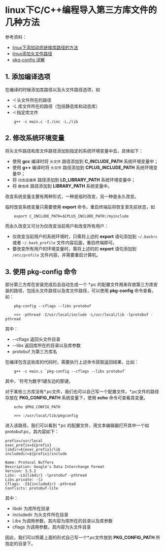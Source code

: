 # linux下C/C++编程导入第三方库文件的几种方法

参考资料：

* [linux下添加动态链接库路径的方法](https://blog.csdn.net/zxh2075/article/details/54629318 'linux下添加动态链接库路径的方法')
* [linux添加头文件路径](https://blog.csdn.net/yanshaodan/article/details/71576853 'linux添加头文件路径')
* [pkg-config 详解](https://blog.csdn.net/newchenxf/article/details/51750239 'pkg-config 详解')

## 1. 添加编译选项

在编译的时候添加库路径以及头文件路径选项，如

* -I 头文件所在的路径
* -L 库文件所在的路径（包括静态库和动态库）
* -l 指定库文件

```shell
    g++ -c main.c -I./inc -L./lib
```

## 2. 修改系统环境变量

将头文件路径和库文件路径添加到指定的系统环境变量中去，具体如下：

* 使用 **gcc** 编译时将 `头文件` 路径添加到 **C_INCLUDE_PATH** 系统环境变量中；  
* 使用 **g++** 编译时将 `头文件` 路径添加到 **CPLUS_INCLUDE_PATH** 系统环境变量中；  
* 将 `动态连接库` 路径添加到 **LD_LIBRARY_PATH** 系统环境变量中；
* 将 `静态库` 路径添加到 **LIBRARY_PATH** 系统变量中。

改变系统变量主要有两种形式，一种是临时改变，另一种是永久改变。

临时改变系统变量只需要使用 **export** 命令，重启终端后将恢复至先前状态，如

```shell
    export C_INCLUDE_PATH=$CPLUS_INCLUDE_PATH:/myinclude
```

而永久改变又可分为仅改变当前用户和改变所有用户：

* 仅改变当前用户的系统环境时，只需将上述的 **export** 语句添加到 `~/.bashrc` 或者 `~/.bash_profile` 文件内容后面，重启终端即可。
* 要改变所有用户的环境变量时，需将上述的的 **export** 语句添加到 `/etc/profile` 文件内容，并需要重启计算机。

## 3. 使用 pkg-config 命令

部分第三方库在安装完成后会自动生成一个 \*.pc 的配置文件用来存放第三方库安装的路径，包括头文件路径以及库文件路径，可以使用 **pkg-config** 命令查看，如：

```shell
    pkg-config --cflags --libs protobuf

    >>> -pthread -I/usr/local/include -L/usr/local/lib -lprotobuf -pthread
```

其中：

* --cflags 返回头文件目录
* --libs 返回库所在的目录以及库参数
* protobuf 为第三方库名

在编译包含这些库的代码时，需要执行上述命令获取返回结果，比如：

```shell
    g++ -c main.c `pkg-config --cflags --libs protobuf`
```

其中，`符号为数字1键左边的那键。

对于某些三方库没有*.pc文件，我们也可以自己写一个配置文件。\*.pc文件的路径存放在 **PKG_CONFIG_PATH** 系统变量下，使用 **echo** 命令可查看其变量。

```shell
    echo $PKG_CONFIG_PATH

    >>> :/usr/local/lib/pkgconfig
```

进入该路径，我们可以看到 \*.pc 的配置文件，用文本编辑器打开其中一个如protobuf.pc，其内容如下：

```shell
prefix=/usr/local
exec_prefix=${prefix}
libdir=${exec_prefix}/lib
includedir=${prefix}/include

Name: Protocol Buffers
Description: Google's Data Interchange Format
Version: 3.5.2
Libs: -L${libdir} -lprotobuf -pthread
Libs.private: -lz
Cflags: -I${includedir} -pthread
Conflicts: protobuf-lite
```

其中：

* libdir 为库所在目录
* includedir 为头文件所在目录
* Libs 为调用参数，其内容为库所在的目录以及库参数
* cflags 为调用参数，其内容为头文件目录

因此，我们可以照着上面的形式自己写一个\*.pc文件放到 **PKG_CONFIG_PATH** 所指定的目录下。
